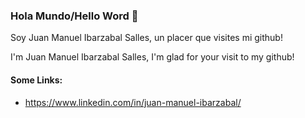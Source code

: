 ### Hola Mundo/Hello Word  👋 

Soy Juan Manuel Ibarzabal Salles, un placer que visites mi github!

I'm Juan Manuel Ibarzabal Salles, I'm glad for your visit to my github!

#### Some Links:

- https://www.linkedin.com/in/juan-manuel-ibarzabal/



